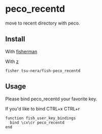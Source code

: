# peco_recentd

move to recent directory with peco.

## Install

With [fisherman](https://github.com/fisherman/fisherman)

With [z](https://github.com/fisherman/z)

```
fisher tsu-nera/fish-peco_recentd
```

## Usage
Please bind peco_recentd your favorite key.

If you'd like to bind CTRL+x CTRL+r

```fish
function fish_user_key_bindings
  bind \cx\cr peco_recentd
end
```
